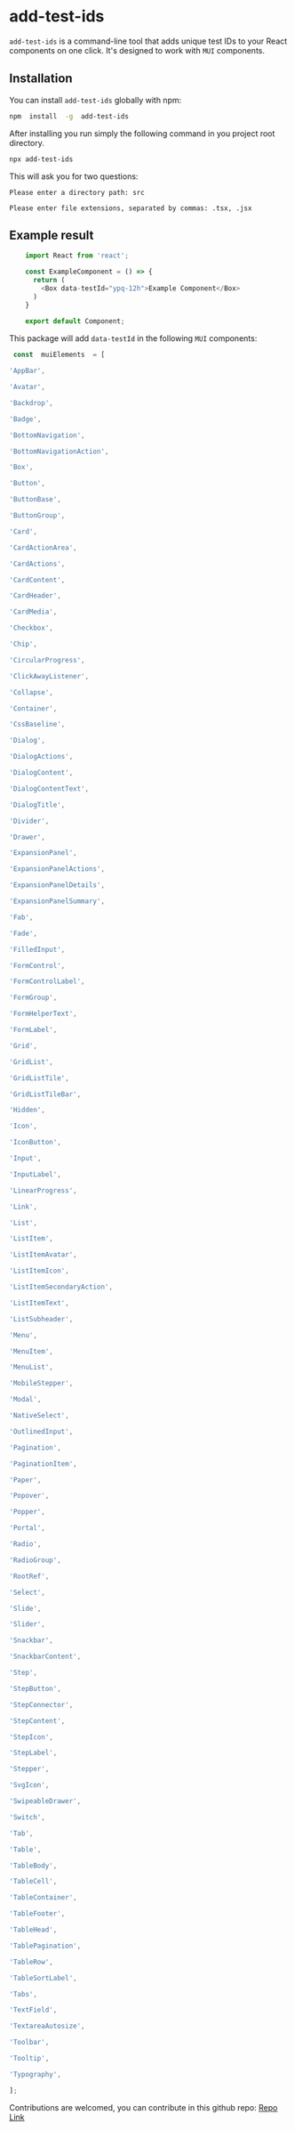 
# add-test-ids

  

`add-test-ids` is a command-line tool that adds unique test IDs to your React components on one click. It's designed to work with `MUI` components.

  

## Installation

  

You can install `add-test-ids` globally with npm:

  

``` sh
npm  install  -g  add-test-ids
```

After installing you run simply the following command in you project root directory.

``` sh
npx add-test-ids
```

This will ask you for two questions: 

``` Please enter a directory path: src ```

``` Please enter file extensions, separated by commas: .tsx, .jsx ```

## Example result

``` javascript
    import React from 'react';

    const ExampleComponent = () => {
      return (
        <Box data-testId="ypq-12h">Example Component</Box>
      )
    }
    
    export default Component;
```

This package will add `data-testId` in the following `MUI` components:

``` javascript
 const  muiElements  = [

'AppBar',

'Avatar',

'Backdrop',

'Badge',

'BottomNavigation',

'BottomNavigationAction',

'Box',

'Button',

'ButtonBase',

'ButtonGroup',

'Card',

'CardActionArea',

'CardActions',

'CardContent',

'CardHeader',

'CardMedia',

'Checkbox',

'Chip',

'CircularProgress',

'ClickAwayListener',

'Collapse',

'Container',

'CssBaseline',

'Dialog',

'DialogActions',

'DialogContent',

'DialogContentText',

'DialogTitle',

'Divider',

'Drawer',

'ExpansionPanel',

'ExpansionPanelActions',

'ExpansionPanelDetails',

'ExpansionPanelSummary',

'Fab',

'Fade',

'FilledInput',

'FormControl',

'FormControlLabel',

'FormGroup',

'FormHelperText',

'FormLabel',

'Grid',

'GridList',

'GridListTile',

'GridListTileBar',

'Hidden',

'Icon',

'IconButton',

'Input',

'InputLabel',

'LinearProgress',

'Link',

'List',

'ListItem',

'ListItemAvatar',

'ListItemIcon',

'ListItemSecondaryAction',

'ListItemText',

'ListSubheader',

'Menu',

'MenuItem',

'MenuList',

'MobileStepper',

'Modal',

'NativeSelect',

'OutlinedInput',

'Pagination',

'PaginationItem',

'Paper',

'Popover',

'Popper',

'Portal',

'Radio',

'RadioGroup',

'RootRef',

'Select',

'Slide',

'Slider',

'Snackbar',

'SnackbarContent',

'Step',

'StepButton',

'StepConnector',

'StepContent',

'StepIcon',

'StepLabel',

'Stepper',

'SvgIcon',

'SwipeableDrawer',

'Switch',

'Tab',

'Table',

'TableBody',

'TableCell',

'TableContainer',

'TableFooter',

'TableHead',

'TablePagination',

'TableRow',

'TableSortLabel',

'Tabs',

'TextField',

'TextareaAutosize',

'Toolbar',

'Tooltip',

'Typography',

];
```

Contributions are welcomed, you can contribute in this github repo: [Repo Link](https://github.com/chrahman/add-test-ids)